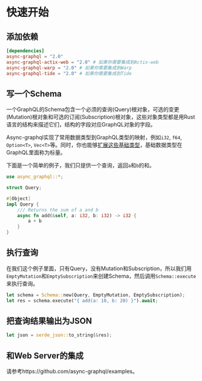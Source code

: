 # 快速开始

## 添加依赖

```toml
[dependencies]
async-graphql = "2.0"
async-graphql-actix-web = "2.0" # 如果你需要集成到Actix-web
async-graphql-warp = "2.0" # 如果你需要集成到Warp
async-graphql-tide = "2.0" # 如果你需要集成到Tide
```

## 写一个Schema

一个GraphQL的Schema包含一个必须的查询(Query)根对象，可选的变更(Mutation)根对象和可选的订阅(Subscription)根对象，这些对象类型都是用Rust语言的结构来描述它们，结构的字段对应GraphQL对象的字段。

Async-graphql实现了常用数据类型到GraphQL类型的映射，例如`i32`, `f64`, `Option<T>`, `Vec<T>`等。同时，你也能够[扩展这些基础类型](custom_scalars.md)，基础数据类型在GraphQL里面称为标量。

下面是一个简单的例子，我们只提供一个查询，返回`a`和`b`的和。

```rust
use async_graphql::*;

struct Query;

#[Object]
impl Query {
    /// Returns the sum of a and b
    async fn add(&self, a: i32, b: i32) -> i32 {
        a + b
    }
}

```

## 执行查询

在我们这个例子里面，只有Query，没有Mutation和Subscription，所以我们用`EmptyMutation`和`EmptySubscription`来创建Schema，然后调用`Schema::execute`来执行查询。

```rust
let schema = Schema::new(Query, EmptyMutation, EmptySubscription);
let res = schema.execute("{ add(a: 10, b: 20) }").await;
```

## 把查询结果输出为JSON

```rust
let json = serde_json::to_string(&res);
```

## 和Web Server的集成

请参考https://github.com/async-graphql/examples。
